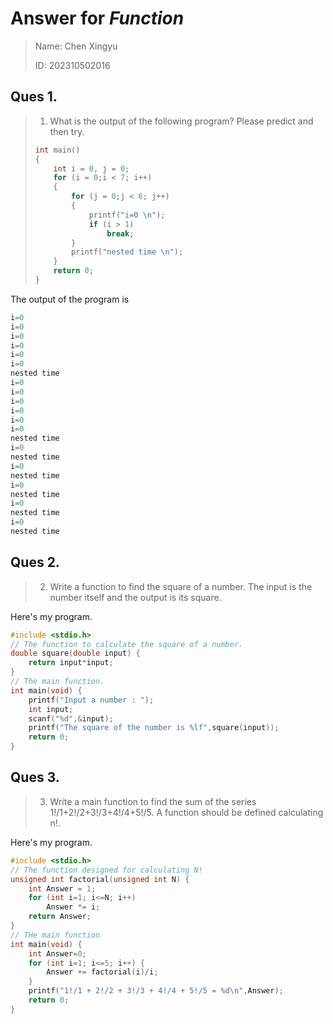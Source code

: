# Answer for *Function*

> Name: Chen Xingyu
>
> ID: 202310502016

## Ques 1.

> 1. What is the output of the following program? Please predict and then try.
>
> ```cpp
> int main()
> {        
>     int i = 0, j = 0;
>     for (i = 0;i < 7; i++)
>     {            
>         for (j = 0;j < 6; j++)
>         {               
>             printf("i=0 \n");
>             if (i > 1)      
>                 break;      
>         }     
>         printf("nested time \n");  
>     }  
>     return 0; 
> }
> ```

The output of the program is

```cpp
i=0 
i=0 
i=0 
i=0 
i=0 
i=0 
nested time 
i=0 
i=0 
i=0 
i=0 
i=0 
i=0 
nested time 
i=0 
nested time 
i=0
nested time
i=0
nested time
i=0
nested time
i=0
nested time
```

## Ques 2.

>2. Write a function to find the square of a number. The input is the number itself and the output is its square.

Here's my program.

```cpp
#include <stdio.h>
// The function to calculate the square of a number.
double square(double input) {
    return input*input;
}
// The main function.
int main(void) {
    printf("Input a number : ");
    int input;
    scanf("%d",&input);
    printf("The square of the number is %lf",square(input));
    return 0;
}
```

## Ques 3.

> 3. Write a main function to find the sum of the series 1!/1+2!/2+3!/3+4!/4+5!/5. A function should be defined calculating n!.

Here's my program.

```cpp
#include <stdio.h>
// The function designed for calculating N!
unsigned int factorial(unsigned int N) {
    int Answer = 1;
    for (int i=1; i<=N; i++)
        Answer *= i;
    return Answer;
}
// THe main function
int main(void) {
    int Answer=0;
    for (int i=1; i<=5; i++) {
        Answer += factorial(i)/i;
    }
    printf("1!/1 + 2!/2 + 3!/3 + 4!/4 + 5!/5 = %d\n",Answer);
    return 0;
}
```

